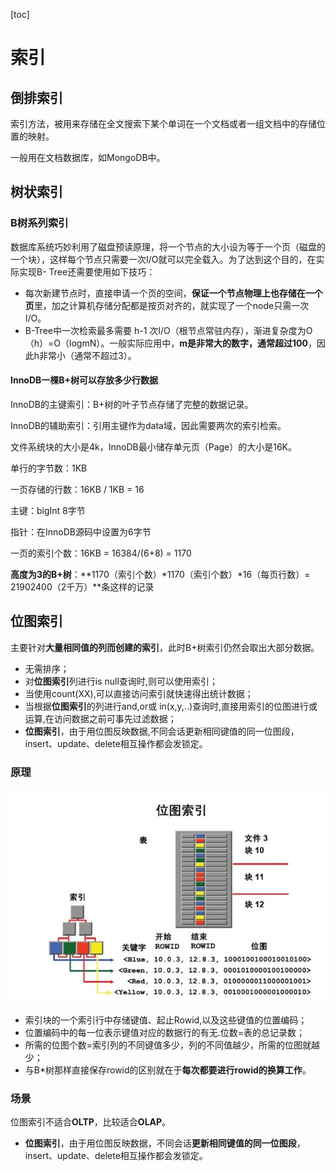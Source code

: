 [toc]

# 索引

## 倒排索引

索引方法，被用来存储在全文搜索下某个单词在一个文档或者一组文档中的存储位置的映射。

一般用在文档数据库，如MongoDB中。



## 树状索引

### B树系列索引

数据库系统巧妙利用了磁盘预读原理，将一个节点的大小设为等于一个页（磁盘的一个块），这样每个节点只需要一次I/O就可以完全载入。为了达到这个目的，在实际实现B- Tree还需要使用如下技巧：

- 每次新建节点时，直接申请一个页的空间，**保证一个节点物理上也存储在一个页**里，加之计算机存储分配都是按页对齐的，就实现了一个node只需一次I/O。
- B-Tree中一次检索最多需要 h-1 次I/O（根节点常驻内存），渐进复杂度为O（h）=O（logmN）。一般实际应用中，**m是非常大的数字，通常超过100**，因此h非常小（通常不超过3）。

#### InnoDB一棵B+树可以存放多少行数据

InnoDB的主键索引：B+树的叶子节点存储了完整的数据记录。

InnoDB的辅助索引：引用主键作为data域，因此需要两次的索引检索。

文件系统块的大小是4k，InnoDB最小储存单元页（Page）的大小是16K。

单行的字节数：1KB

一页存储的行数：16KB / 1KB = 16

主键：bigInt 8字节

指针：在InnoDB源码中设置为6字节

一页的索引个数：16KB = 16384/(6+8) = 1170

**高度为3的B+树**：**1170（索引个数）\*1170（索引个数）\*16（每页行数）= 21902400（2千万）**条这样的记录



## 位图索引

主要针对**大量相同值的列而创建的索引**，此时B+树索引仍然会取出大部分数据。

- 无需排序；
- 对**位图索引**列进行is null查询时,则可以使用索引；
- 当使用count(XX),可以直接访问索引就快速得出统计数据；
- 当根据**位图索引**的列进行and,or或 in(x,y,..)查询时,直接用索引的位图进行或运算,在访问数据之前可事先过滤数据；
- **位图索引**，由于用位图反映数据,不同会话更新相同键值的同一位图段，insert、update、delete相互操作都会发锁定。

### 原理

<img src="pics/bitmap.png" alt="clip_image001" style="zoom:80%;" />

- 索引块的一个索引行中存储键值、起止Rowid,以及这些键值的位置编码；
- 位置编码中的每一位表示键值对应的数据行的有无.位数=表的总记录数；
- 所需的位图个数=索引列的不同键值多少，列的不同值越少，所需的位图就越少；
- 与B*树那样直接保存rowid的区别就在于**每次都要进行rowid的换算工作**。

### 场景

位图索引不适合**OLTP**，比较适合**OLAP**。

- **位图索引**，由于用位图反映数据，不同会话**更新相同键值的同一位图段**，insert、update、delete相互操作都会发锁定。